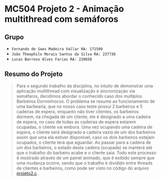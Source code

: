 # MC504 Projeto 2 - Animação multithread com semáforos

## Grupo 
* `Fernando de Saes Madeira Vallar RA: 171509`
* `João Theophilo Morais Santos da Silva RA: 237736`
* `Lucas Barroso Alves Farias RA: 220650`

## Resumo do Projeto
> Para o segundo trabalho da disciplina, no intuito de demonstrar uma aplicação multithread com visualização e sincronização via semáfaros, decidimos abordar o conhecido caso dos multiplos Barbeiros Dorminhocos. O problema se resume ao funcionamento de uma barbearia, que no nosso caso teste possui 2 barbeiros e 5 cadeiras de espera, enquanto não tiver clientes, os barbeiros dormem, na chegada de um cliente, ele é designado a uma cadeira de espera, no caso de todas as cadeiras de espera estarem ocupadas, o cliente vai embora. Uma vez ocupando uma cadeira de espera, o cliente será designado a cadeira vazia de um dos barbeiros assim que uma ela estiver disponível, caso os dois barbeiros estejam ocupados, o cliente terá que aguardar. Ao passar para a cadeira de um dos barbeiros, o estado desta cadeira (ocupada) se manterá até que o trabalho do barbeiro acabe e o cliente saia. Todo este processo é mostrado através de um painel animado, que é exibido sempre que uma mudança ocorre, sendo que o trabalho é dividido entre threads de clientes e barbeiros, como pode ser visto no código do arquivo [projeto2.c](https://github.com/f171509/trabalho2mc504/blob/main/projeto2.c) .
